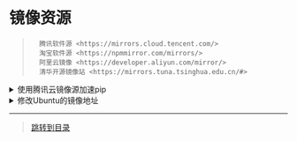 # 镜像资源

>       腾讯软件源 <https://mirrors.cloud.tencent.com/>
>       淘宝软件源 <https://npmmirror.com/mirrors/>
>       阿里云镜像 <https://developer.aliyun.com/mirror/>
>       清华开源镜像站 <https://mirrors.tuna.tsinghua.edu.cn/#>


<details>

  <summary>使用腾讯云镜像源加速pip</summary>

## 使用腾讯云镜像源加速pip

### 临时使用

运行以下命令以使用腾讯云pypi软件源：

`pip install -i https://mirrors.cloud.tencent.com/pypi/simple <some-package>`

注意：必须加上路径中的simple

### 设为默认

升级 pip 到最新的版本 (>=10.0.0) 后进行配置：

`pip config set global.index-url https://mirrors.cloud.tencent.com/pypi/simple`

</details>

<details>

  <summary>修改Ubuntu的镜像地址</summary>

## 修改Ubuntu的镜像地址为阿里云的镜像

```shell
sed -i s/http:\/\/cn.archive.ubuntu.com/https:\/\/mirrors.aliyun.com/g /etc/apt/sources.list
```

</details>


---

> [跳转到目录](menu.md)
